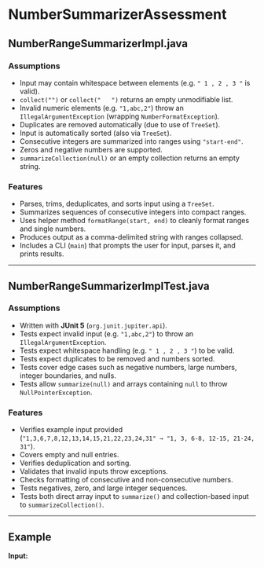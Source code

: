 # NumberSummarizerAssessment

## NumberRangeSummarizerImpl.java

### Assumptions
- Input may contain whitespace between elements (e.g. `" 1 , 2 , 3 "` is valid).
- `collect("")` or `collect("   ")` returns an empty unmodifiable list.
- Invalid numeric elements (e.g. `"1,abc,2"`) throw an `IllegalArgumentException` (wrapping `NumberFormatException`).
- Duplicates are removed automatically (due to use of `TreeSet`).
- Input is automatically sorted (also via `TreeSet`).
- Consecutive integers are summarized into ranges using `"start-end"`.
- Zeros and negative numbers are supported.
- `summarizeCollection(null)` or an empty collection returns an empty string.

### Features
- Parses, trims, deduplicates, and sorts input using a `TreeSet`.
- Summarizes sequences of consecutive integers into compact ranges.
- Uses helper method `formatRange(start, end)` to cleanly format ranges and single numbers.
- Produces output as a comma-delimited string with ranges collapsed.
- Includes a CLI (`main`) that prompts the user for input, parses it, and prints results.

---

## NumberRangeSummarizerImplTest.java

### Assumptions
- Written with **JUnit 5** (`org.junit.jupiter.api`).
- Tests expect invalid input (e.g. `"1,abc,2"`) to throw an `IllegalArgumentException`.
- Tests expect whitespace handling (e.g. `" 1 , 2 , 3 "`) to be valid.
- Tests expect duplicates to be removed and numbers sorted.
- Tests cover edge cases such as negative numbers, large numbers, integer boundaries, and nulls.
- Tests allow `summarize(null)` and arrays containing `null` to throw `NullPointerException`.

### Features
- Verifies example input provided (`"1,3,6,7,8,12,13,14,15,21,22,23,24,31" → "1, 3, 6-8, 12-15, 21-24, 31"`).
- Covers empty and null entries.
- Verifies deduplication and sorting.
- Validates that invalid inputs throw exceptions.
- Checks formatting of consecutive and non-consecutive numbers.
- Tests negatives, zero, and large integer sequences.
- Tests both direct array input to `summarize()` and collection-based input to `summarizeCollection()`.

---

## Example

**Input:**
